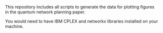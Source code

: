 This repository includes all scripts to generate the data for plotting figures in the quantum network planning paper.

You would need to have IBM CPLEX and networkx libraries installed on your machine. 